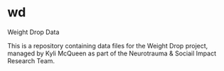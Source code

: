 # wd
Weight Drop Data

This is a repository containing data files for the Weight Drop project, managed by Kyli McQueen as part of the Neurotrauma & Sociail Impact Research Team.
